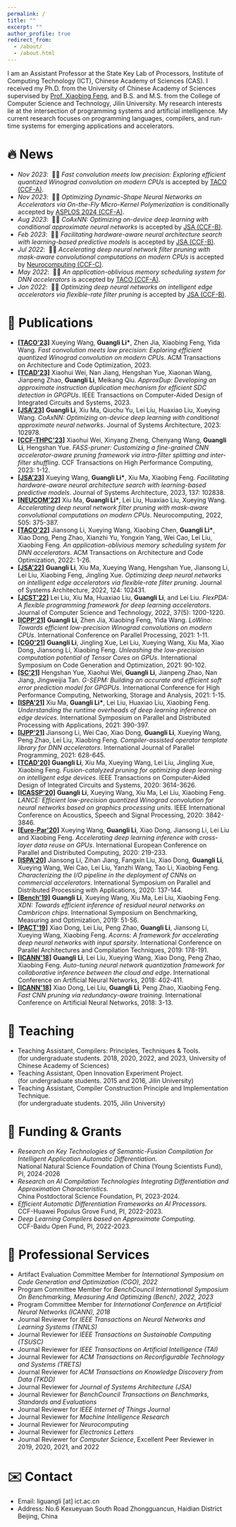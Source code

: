 ```yaml
---
permalink: /
title: ""
excerpt: ""
author_profile: true
redirect_from: 
  - /about/
  - /about.html
---
```


<span class='anchor' id='about-me'></span>
I am an Assistant Professor at the State Key Lab of Processors, Institute of Computing Technology (ICT), Chinese Academy of Sciences (CAS). I received my Ph.D. from the University of Chinese Academy of Sciences supervised by [Prof. Xiaobing Feng][3], and B.S. and M.S. from the College of Computer Science and Technology, Jilin University. My research interests lie at the intersection of programming systems and artificial intelligence. My current research focuses on programming languages, compilers, and run-time systems for emerging applications and accelerators.

# 🔥 News
- *Nov 2023*: &nbsp;🎉🎉 *Fast convolution meets low precision: Exploring efficient quantized Winograd convolution on modern CPUs* is accepted by [TACO (CCF-A)][108].   
- *Nov 2023*: &nbsp;🎉🎉 *Optimizing Dynamic-Shape Neural Networks on Accelerators via On-the-Fly Micro-Kernel Polymerization* is conditionally accepted by [ASPLOS 2024 (CCF-A)][999].
- *Aug 2023*: &nbsp;🎉🎉 *CoAxNN: Optimizing on-device deep learning with conditional approximate neural networks* is accepted by [JSA (CCF-B)][106].
- *Feb 2023*: &nbsp;🎉🎉 *Facilitating hardware-aware neural architecture search with learning-based predictive models* is accepted by [JSA (CCF-B)][106].
- *Jul 2022*: &nbsp;🎉🎉 *Accelerating deep neural network filter pruning with mask-aware convolutional computations on modern CPUs* is accepted by [Neurocomputing (CCF-C)][109].
- *May 2022*: &nbsp;🎉🎉 *An application-oblivious memory scheduling system for DNN accelerators* is accepted by [TACO (CCF-A)][108].
- *Jan 2022*: &nbsp;🎉🎉 *Optimizing deep neural networks on intelligent edge accelerators via flexible-rate filter pruning* is accepted by [JSA (CCF-B)][106]. 

# 📝 Publications 

* **[[TACO'23]][999]** Xueying Wang, **Guangli Li\***, Zhen Jia, Xiaobing Feng, Yida Wang. *Fast convolution meets low precision: Exploring efficient quantized Winograd convolution on modern CPUs*. ACM Transactions on Architecture and Code Optimization, 2023.
* **[[TCAD'23]][999]** Xiaohui Wei, Nan Jiang, Hengshan Yue, Xiaonan Wang, Jianpeng Zhao, **Guangli Li**, Meikang Qiu. *ApproxDup: Developing an approximate instruction duplication mechanism for efficient SDC detection in GPGPUs*. IEEE Transactions on Computer-Aided Design of Integrated Circuits and Systems, 2023.  
* **[[JSA'23]][999]** **Guangli Li**, Xiu Ma, Qiuchu Yu, Lei Liu, Huaxiao Liu, Xueying Wang. *CoAxNN: Optimizing on-device deep learning with conditional approximate neural networks*. Journal of Systems Architecture, 2023: 102978.
* **[[CCF-THPC'23]][999]** Xiaohui Wei, Xinyang Zheng, Chenyang Wang, **Guangli Li**, Hengshan Yue. *FASS-pruner: Customizing a fine-grained CNN accelerator-aware pruning framework via intra-filter splitting and inter-filter shuffling*. CCF Transactions on High Performance Computing, 2023: 1-12.
* **[[JSA'23]][999]** Xueying Wang, **Guangli Li\***, Xiu Ma, Xiaobing Feng. *Facilitating hardware-aware neural architecture search with learning-based predictive models*. Journal of Systems Architecture, 2023, 137: 102838.
* **[[NEUCOM'22]][999]** Xiu Ma, **Guangli Li\***, Lei Liu, Huaxiao Liu, Xueying Wang. *Accelerating deep neural network filter pruning with mask-aware convolutional computations on modern CPUs*. Neurocomputing, 2022, 505: 375-387.
* **[[TACO'22]][999]** Jiansong Li, Xueying Wang, Xiaobing Chen, **Guangli Li\***, Xiao Dong, Peng Zhao, Xianzhi Yu, Yongxin Yang, Wei Cao, Lei Liu, Xiaobing Feng. *An application-oblivious memory scheduling system for DNN accelerators*. ACM Transactions on Architecture and Code Optimization, 2022: 1-26.
* **[[JSA'22]][999]** **Guangli Li**, Xiu Ma, Xueying Wang, Hengshan Yue, Jiansong Li, Lei Liu, Xiaobing Feng, Jingling Xue. *Optimizing deep neural networks on intelligent edge accelerators via flexible-rate filter pruning*. Journal of Systems Architecture, 2022, 124: 102431.
* **[[JCST'22]][999]** Lei Liu, Xiu Ma, Huaxiao Liu, **Guangli Li**, and Lei Liu. *FlexPDA: A flexible programming framework for deep learning accelerators*. Journal of Computer Science and Technology, 2022, 37(5): 1200-1220.
* **[[ICPP'21]][999]** **Guangli Li**, Zhen Jia, Xiaobing Feng, Yida Wang. *LoWino: Towards efficient low-precision Winograd convolutions on modern CPUs*. International Conference on Parallel Processing, 2021: 1-11.
* **[[CGO'21]][999]** **Guangli Li**, Jingling Xue, Lei Liu, Xueying Wang, Xiu Ma, Xiao Dong, Jiansong Li, Xiaobing Feng. *Unleashing the low-precision computation potential of Tensor Cores on GPUs*. International Symposium on Code Generation and Optimization, 2021: 90-102.
* **[[SC'21]][999]** Hengshan Yue, Xiaohui Wei, **Guangli Li**, Jianpeng Zhao, Nan Jiang, Jingweijia Tan. *G-SEPM: Building an accurate and efficient soft error prediction model for GPGPUs*.  International Conference for High Performance Computing, Networking, Storage and Analysis, 2021: 1-15.
* **[[ISPA'21]][999]** Xiu Ma, **Guangli Li\***, Lei Liu, Huaxiao Liu, Xiaobing Feng. *Understanding the runtime overheads of deep learning inference on edge devices*. International Symposium on Parallel and Distributed Processing with Applications, 2021: 390-397.
* **[[IJPP'21]][999]** Jiansong Li, Wei Cao, Xiao Dong, **Guangli Li**, Xueying Wang, Peng Zhao, Lei Liu, Xiaobing Feng. *Compiler-assisted operator template library for DNN accelerators*. International Journal of Parallel Programming, 2021: 628-645.
* **[[TCAD'20]][999]** **Guangli Li**, Xiu Ma, Xueying Wang, Lei Liu, Jingling Xue, Xiaobing Feng. *Fusion-catalyzed pruning for optimizing deep learning on intelligent edge devices*. IEEE Transactions on Computer-Aided Design of Integrated Circuits and Systems, 2020: 3614-3626.  
* **[[ICASSP'20]][999]** **Guangli Li**, Xueying Wang, Xiu Ma, Lei Liu, Xiaobing Feng. *LANCE: Efficient low-precision quantized Winograd convolution for neural networks based on graphics processing units*. IEEE International Conference on Acoustics, Speech and Signal Processing, 2020: 3842-3846.
* **[[Euro-Par'20]][999]** Xueying Wang, **Guangli Li**, Xiao Dong, Jiansong Li, Lei Liu and Xiaobing Feng. *Accelerating deep learning inference with cross-layer data reuse on GPUs*. International European Conference on Parallel and Distributed Computing, 2020: 219-233.
* **[[ISPA'20]][999]** Jiansong Li, Zihan Jiang, Fangxin Liu, Xiao Dong, **Guangli Li**, Xueying Wang, Wei Cao, Lei Liu, Yanzhi Wang, Tao Li, Xiaobing Feng. *Characterizing the I/O pipeline in the deployment of CNNs on commercial accelerators*. International Symposium on Parallel and Distributed Processing with Applications, 2020: 137-144.
* **[[Bench'19]][999]** **Guangli Li**, Xueying Wang, Xiu Ma, Lei Liu, Xiaobing Feng. *XDN: Towards efficient inference of residual neural networks on Cambricon chips*. International Symposium on Benchmarking, Measuring and Optimization, 2019: 51-56.
* **[[PACT'19]][999]** Xiao Dong, Lei Liu, Peng Zhao, **Guangli Li**, Jiansong Li, Xueying Wang, Xiaobing Feng. *Acorns: A framework for accelerating deep neural networks with input sparsity*. International Conference on Parallel Architectures and Compilation Techniques, 2019: 178-191.
* **[[ICANN'18]][999]** **Guangli Li**, Lei Liu, Xueying Wang, Xiao Dong, Peng Zhao, Xiaobing Feng. *Auto-tuning neural network quantization framework for collaborative inference between the cloud and edge*. International Conference on Artificial Neural Networks, 2018: 402-411.
* **[[ICANN'18]][999]** Xiao Dong, Lei Liu, **Guangli Li**, Peng Zhao, Xiaobing Feng. *Fast CNN pruning via redundancy-aware training*. International Conference on Artificial Neural Networks, 2018: 3-13.

# 📖 Teaching
* Teaching Assistant, Compilers: Principles, Techniques & Tools.   
  (for undergraduate students. 2018, 2020, 2022, and 2023, University of Chinese Academy of Sciences)
* Teaching Assistant, Open Innovation Experiment Project.   
  (for undergraduate students. 2015 and 2016, Jilin University)
* Teaching Assistant, Compiler Construction Principle and Implementation Technique.   
  (for undergraduate students. 2015, Jilin University)

# 📑 Funding & Grants
* *Research on Key Technologies of Semantic-Fusion Compilation for Intelligent Application Automatic Differentiation.*  
National Natural Science Foundation of China (Young Scientists Fund), PI, 2024-2026
* *Research on AI Compilation Technologies Integrating Differentiation and Approximation Characteristics.*  
China Postdoctoral Science Foundation, PI, 2023-2024.
* *Efficient Automatic Differentiation Frameworks on AI Processors.*  
CCF-Huawei Populus Grove Fund, PI, 2022-2023.
* *Deep Learning Compilers based on Approximate Computing.*  
CCF-Baidu Open Fund, PI, 2022-2023.

# 🧮 Professional Services
* Artifact Evaluation Committee Member for *International Symposium on Code Generation and Optimization (CGO), 2022*  
* Program Committee Member for *BenchCouncil International Symposium On Benchmarking, Measuring And Optimizing (Bench), 2022, 2023*  
* Program Committee Member for *International Conference on Artificial Neural Networks (ICANN), 2018*  
* Journal Reviewer for *IEEE Transactions on Neural Networks and Learning Systems (TNNLS)* 
* Journal Reviewer for *IEEE Transactions on Sustainable Computing (TSUSC)*
* Journal Reviewer for *IEEE Transactions on Artificial Intelligence (TAI)* 
* Journal Reviewer for *ACM Transactions on Reconfigurable Technology and Systems (TRETS)*
* Journal Reviewer for *ACM Transactions on Knowledge Discovery from Data (TKDD)*
* Journal Reviewer for *Journal of Systems Architecture (JSA)*
* Journal Reviewer for *BenchCouncil Transactions on Benchmarks, Standards and Evaluations*
* Journal Reviewer for *IEEE Internet of Things Journal*
* Journal Reviewer for *Machine Intelligence Research* 
* Journal Reviewer for *Neurocomputing* 
* Journal Reviewer for *Electronics Letters*
* Journal Reviewer for *Computer Science*, Excellent Peer Reviewer in 2019, 2020, 2021, and 2022

# ✉️ Contact
* Email: liguangli [at] ict.ac.cn
* Address: No.6 Kexueyuan South Road Zhongguancun, Haidian District Beijing, China

[1]:http://ccst.jlu.edu.cn/info/1026/2144.htm
[2]:http://ccst.jlu.edu.cn/info/1312/12891.htm
[3]:http://people.ucas.ac.cn/~fengxiaobing
[4]:http://www.ict.ac.cn/
[5]:http://www.carch.ac.cn/
[6]:http://ccst.jlu.edu.cn/info/1026/2150.htm
[101]:http://www.benchcouncil.org/bench19/index.html
[102]:https://2020.euro-par.org/
[103]:https://conf.researchr.org/home/cgo-2021
[104]:https://oaciss.uoregon.edu/icpp21/index.php
[105]:http://www.cloud-conf.net/ispa2021/
[106]:https://www.sciencedirect.com/journal/journal-of-systems-architecture
[107]:https://jcst.ict.ac.cn/EN/1000-9000/home.shtml
[108]:https://dl.acm.org/journal/taco
[109]:https://www.journals.elsevier.com/neurocomputing
[999]:https://liguangli.me
